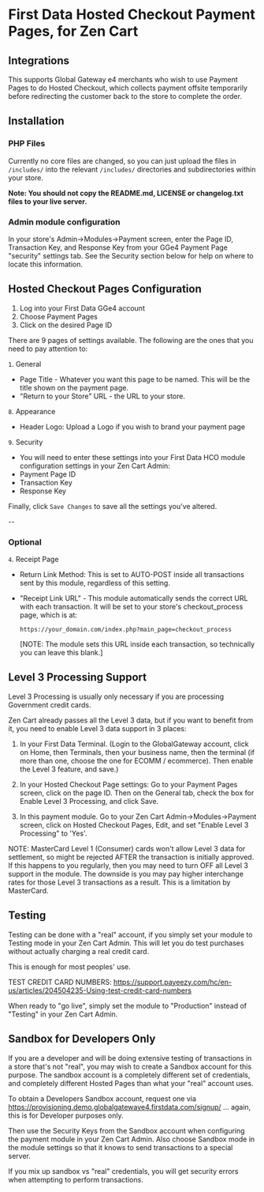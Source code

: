 # First Data Hosted Checkout Payment Pages, for Zen Cart

## Integrations

This supports Global Gateway e4 merchants who wish to use Payment Pages to do Hosted Checkout, which collects payment offsite temporarily before redirecting the customer back to the store to complete the order.

## Installation

### PHP Files
Currently no core files are changed, so you can just upload the files in `/includes/` into the relevant `/includes/` directories and subdirectories within your store.

**Note: You should not copy the README.md, LICENSE or changelog.txt files to your live server.**
 

### Admin module configuration
In your store's Admin->Modules->Payment screen, enter the Page ID, Transaction Key, and Response Key from your GGe4 Payment Page "security" settings tab. See the Security section below for help on where to locate this information.


## Hosted Checkout Pages Configuration

1. Log into your First Data GGe4 account
2. Choose Payment Pages
3. Click on the desired Page ID

There are 9 pages of settings available. The following are the ones that you need to pay attention to:

`1`. General 
 - Page Title - Whatever you want this page to be named. This will be the title shown on the payment page.
 - "Return to your Store" URL - the URL to your store.

`8`. Appearance
 - Header Logo: Upload a Logo if you wish to brand your payment page 

`9`. Security 
 - You will need to enter these settings into your First Data HCO module configuration settings in your Zen Cart Admin:
  - Payment Page ID
  - Transaction Key
  - Response Key

Finally, click `Save Changes` to save all the settings you've altered.

--
### Optional
`4`. Receipt Page
 - Return Link Method: This is set to AUTO-POST inside all transactions sent by this module, regardless of this setting.


 - "Receipt Link URL" - This module automatically sends the correct URL with each transaction. It will be set to your store's checkout_process page, which is at:

     `https://your_domain.com/index.php?main_page=checkout_process`
     
     [NOTE: The module sets this URL inside each transaction, so technically you can leave this blank.]



## Level 3 Processing Support
Level 3 Processing is usually only necessary if you are processing Government credit cards.

Zen Cart already passes all the Level 3 data, but if you want to benefit from it, you need to enable Level 3 data support in 3 places:

1. In your First Data Terminal. (Login to the GlobalGateway account, click on Home, then Terminals, then your business name, then the terminal (if more than one, choose the one for ECOMM / ecommerce). Then enable the Level 3 feature, and save.)

2. In your Hosted Checkout Page settings: Go to your Payment Pages screen, click on the page ID. Then on the General tab, check the box for Enable Level 3 Processing, and click Save.

3. In this payment module. Go to your Zen Cart Admin->Modules->Payment screen, click on Hosted Checkout Pages, Edit, and set "Enable Level 3 Processing" to 'Yes'.


NOTE: MasterCard Level 1 (Consumer) cards won't allow Level 3 data for settlement, so might be rejected AFTER the transaction is initially approved. If this happens to you regularly, then you may need to turn OFF all Level 3 support in the module. The downside is you may pay higher interchange rates for those Level 3 transactions as a result. This is a limitation by MasterCard.



## Testing

Testing can be done with a "real" account, if you simply set your module to Testing mode in your Zen Cart Admin. This will let you do test purchases without actually charging a real credit card.  

This is enough for most peoples' use. 

TEST CREDIT CARD NUMBERS: https://support.payeezy.com/hc/en-us/articles/204504235-Using-test-credit-card-numbers

When ready to "go live", simply set the module to "Production" instead of "Testing" in your Zen Cart Admin.


## Sandbox for Developers Only
If you are a developer and will be doing extensive testing of transactions in a store that's not "real", you may wish to create a Sandbox account for this purpose. The sandbox account is a completely different set of credentials, and completely different Hosted Pages than what your "real" account uses. 

To obtain a Developers Sandbox account, request one via https://provisioning.demo.globalgatewaye4.firstdata.com/signup/ ... again, this is for Developer purposes only.

Then use the Security Keys from the Sandbox account when configuring the payment module in your Zen Cart Admin. Also choose Sandbox mode in the module settings so that it knows to send transactions to a special server. 

If you mix up sandbox vs "real" credentials, you will get security errors when attempting to perform transactions.
